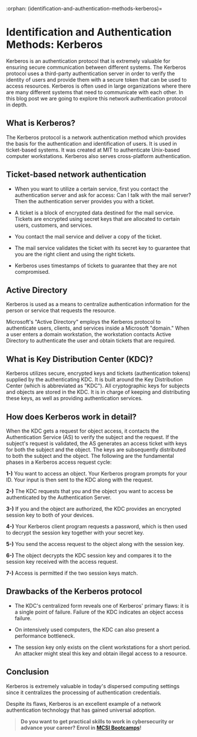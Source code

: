 :orphan:
(identification-and-authentication-methods-kerberos)=

# Identification and Authentication Methods: Kerberos

Kerberos is an authentication protocol that is extremely valuable for ensuring secure communication between different systems. The Kerberos protocol uses a third-party authentication server in order to verify the identity of users and provide them with a secure token that can be used to access resources. Kerberos is often used in large organizations where there are many different systems that need to communicate with each other. In this blog post we are going to explore this network authentication protocol in depth. 

## What is Kerberos?

The Kerberos protocol is a network authentication method which provides the basis for the authentication and identification of users. It is used in ticket-based systems. It was created at MIT to authenticate Unix-based computer workstations. Kerberos also serves cross-platform authentication.

## Ticket-based network authentication

- When you want to utilize a certain service, first you contact the authentication server and ask for access: Can I talk with the mail server? Then the authentication server provides you with a ticket.

- A ticket is a block of encrypted data destined for the mail service. Tickets are encrypted using secret keys that are allocated to certain users, customers, and services.

- You contact the mail service and deliver a copy of the ticket.

- The mail service validates the ticket with its secret key to guarantee that you are the right client and using the right tickets.

- Kerberos uses timestamps of tickets to guarantee that they are not compromised.

## Active Directory

Kerberos is used as a means to centralize authentication information for the person or service that requests the resource.

Microsoft's "Active Directory" employs the Kerberos protocol to authenticate users, clients, and services inside a Microsoft "domain." When a user enters a domain workstation, the workstation contacts Active Directory to authenticate the user and obtain tickets that are required.

## What is Key Distribution Center (KDC)?

Kerberos utilizes secure, encrypted keys and tickets (authentication tokens) supplied by the authenticating KDC. It is built around the Key Distribution Center (which is abbreviated as "KDC"). All cryptographic keys for subjects and objects are stored in the KDC. It is in charge of keeping and distributing these keys, as well as providing authentication services.

## How does Kerberos work in detail?

When the KDC gets a request for object access, it contacts the Authentication Service (AS) to verify the subject and the request. If the subject's request is validated, the AS generates an access ticket with keys for both the subject and the object. The keys are subsequently distributed to both the subject and the object.
The following are the fundamental phases in a Kerberos access request cycle:

**1-)** You want to access an object. Your Kerberos program prompts for your ID. Your input is then sent to the KDC along with the request.

**2-)** The KDC requests that you and the object you want to access be authenticated by the Authentication Server.

**3-)** If you and the object are authorized, the KDC provides an encrypted session key to both of your devices.

**4-)** Your Kerberos client program requests a password, which is then used to decrypt the session key together with your secret key.

**5-)** You send the access request to the object along with the session key.

**6-)** The object decrypts the KDC session key and compares it to the session key received with the access request.

**7-)** Access is permitted if the two session keys match.

## Drawbacks of the Kerberos protocol

- The KDC's centralized form reveals one of Kerberos' primary flaws: it is a single point of failure. Failure of the KDC indicates an object access failure.

- On intensively used computers, the KDC can also present a performance bottleneck.

- The session key only exists on the client workstations for a short period. An attacker might steal this key and obtain illegal access to a resource.

## Conclusion

Kerberos is extremely valuable in today's dispersed computing settings since it centralizes the processing of authentication credentials.

Despite its flaws, Kerberos is an excellent example of a network authentication technology that has gained universal adoption.

> **Do you want to get practical skills to work in cybersecurity or advance your career? Enrol in [MCSI Bootcamps](https://www.mosse-institute.com/bootcamps.html)!**
